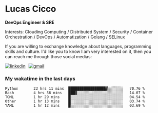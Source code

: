 # Lucas Cicco

**DevOps Engineer & SRE**

Interests: Clouding Computing / Distributed System / Security / Container Orchestration / DevOps / Automatization / Golang / SELinux

If you are willing to exchange knowledge about languages, programming skills and culture. I'd like you to know I am very interested on it, then you can reach me through those social medias:

<div style="display: flex; align-items: center; gap: 10px;">
  <a href="https://www.linkedin.com/in/lucas-vitor-de-cicco" target="_blank">
    <img
      src="https://img.shields.io/badge/-LinkedIn-%230077B5?style=for-the-badge&logo=linkedin&logoColor=white"
      alt="linkedin"
      target="_blank" 
    />
  </a>
  <a href="mailto:lucasvitorx1@gmail.com">
      <img
        src="https://img.shields.io/badge/-Gmail-%23333?style=for-the-badge&logo=gmail&logoColor=white"
        alt="gmail"
        target="_blank"
      />
  </a>
</div>

### My wakatime in the last days

<!--START_SECTION:waka-->

```text
Python       23 hrs 11 mins  █████████████████▓░░░░░░░   70.76 %
Bash         4 hrs 36 mins   ███▓░░░░░░░░░░░░░░░░░░░░░   14.07 %
TOML         1 hr 29 mins    █░░░░░░░░░░░░░░░░░░░░░░░░   04.54 %
Other        1 hr 13 mins    █░░░░░░░░░░░░░░░░░░░░░░░░   03.74 %
YAML         1 hr 12 mins    █░░░░░░░░░░░░░░░░░░░░░░░░   03.69 %
```

<!--END_SECTION:waka-->
